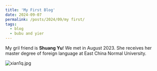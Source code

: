 ```yaml
---
title: 'My First Blog'
date: 2024-09-07
permalink: /posts/2024/09/my first/
tags:
  - blog
  - bubu and yier
---
```


My gril friend is **Shuang Yu**! We met in August 2023. She receives her master degree of foreign language at East China Normal University.

![xian1q.jpg](https://github.com/Jeffery22-Sjtu/jeffery22.github.io/tree/master/images/xian1q.jpg?raw=true)
